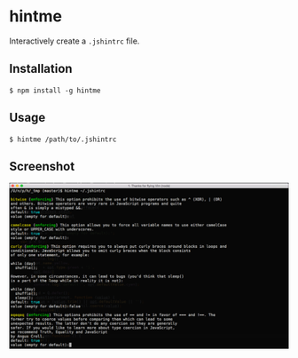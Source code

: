 # hintme

Interactively create a `.jshintrc` file.

## Installation

```
$ npm install -g hintme
```

## Usage

```
$ hintme /path/to/.jshintrc
```

## Screenshot

![hintme screenshot](screenshot.png)